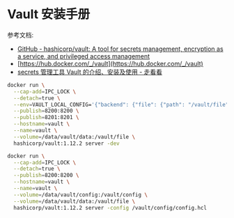 
# Vault 安装手册

参考文档:

- [GitHub - hashicorp/vault: A tool for secrets management, encryption as a service, and privileged access management](https://github.com/hashicorp/vault)
- [https://hub.docker.com/_/vault](https://hub.docker.com/_/vault)
- [secrets 管理工具 Vault 的介绍、安装及使用 - 走看看](http://t.zoukankan.com/kirito-c-p-14327708.html)

```bash
docker run \
  --cap-add=IPC_LOCK \
  --detach=true \
  --env=VAULT_LOCAL_CONFIG='{"backend": {"file": {"path": "/vault/file"}}, "default_lease_ttl": "168h", "max_lease_ttl": "720h"}' \
  --publish=8200:8200 \
  --publish=8201:8201 \
  --hostname=vault \
  --name=vault \
  --volume=/data/vault/data:/vault/file \
  hashicorp/vault:1.12.2 server -dev

docker run \
  --cap-add=IPC_LOCK \
  --detach=true \
  --publish=8200:8200 \
  --hostname=vault \
  --name=vault \
  --volume=/data/vault/config:/vault/config \
  --volume=/data/vault/data:/vault/file \
  hashicorp/vault:1.12.2 server -config /vault/config/config.hcl
```
